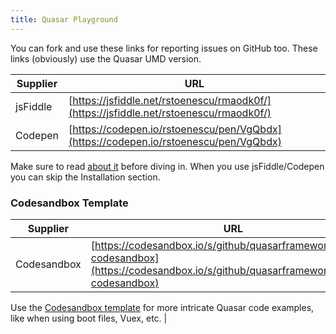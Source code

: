 ```yaml
---
title: Quasar Playground
---
```


You can fork and use these links for reporting issues on GitHub too. These links (obviously) use the Quasar UMD version.

| Supplier | URL |
| --- | --- |
| jsFiddle | [https://jsfiddle.net/rstoenescu/rmaodk0f/](https://jsfiddle.net/rstoenescu/rmaodk0f/) |
| Codepen | [https://codepen.io/rstoenescu/pen/VgQbdx](https://codepen.io/rstoenescu/pen/VgQbdx) |

Make sure to read [about it](/start/umd) before diving in. When you use jsFiddle/Codepen you can skip the Installation section.

### Codesandbox Template
| Supplier | URL |
| --- | --- |
| Codesandbox | [https://codesandbox.io/s/github/quasarframework/quasar-codesandbox](https://codesandbox.io/s/github/quasarframework/quasar-codesandbox) |

Use the [Codesandbox template](https://codesandbox.io/s/github/quasarframework/quasar-codesandbox) for more intricate Quasar code examples, like when using boot files, Vuex, etc. |
